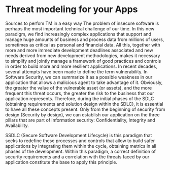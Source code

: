 # Threat modeling for your Apps
Sources to perfom TM in a easy way
The problem of insecure software is perhaps the most important technical challenge of our time. In this new paradigm, we find increasingly complex applications that support and manage huge amounts of business and process data from millions of users, sometimes as critical as personal and financial data. All this, together with more and more immediate development deadlines associated and new needs derived from new development methodologies, makes it necessary to simplify and jointly manage a framework of good practices and controls in order to build more and more resilient applications.
In recent decades, several attempts have been made to define the term vulnerability. In Software Security, we can summarize it as a possible weakness in our application that allows a malicious agent to take advantage of it. Obviously, the greater the value of the vulnerable asset (or assets), and the more frequent this threat occurs, the greater the risk to the business that our application represents. Therefore, during the initial phases of the SDLC (obtaining requirements and solution design within the SDLC), it is essential to have all these concepts present. Only from the beginning of security from design (Security by design), we can establish our application on the three pillars that are part of information security: Confidentiality, Integrity and Availability.

SSDLC (Secure Software Development Lifecycle) is this paradigm that seeks to redefine these processes and controls that allow to build safer applications by integrating them within the cycle, obtaining metrics in all phases of the development. Within this paradigm, a correct definition of security requirements and a correlation with the threats faced by our application constitute the base to apply this principle.
